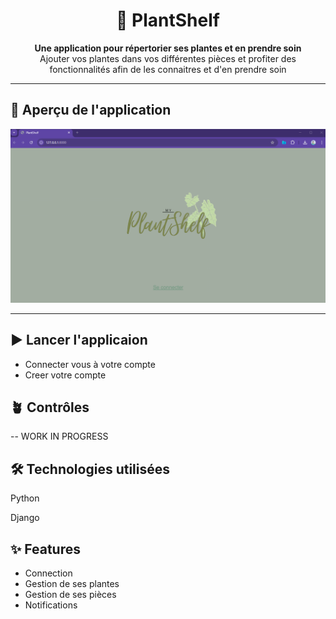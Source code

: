 <h1 align="center">🌌 PlantShelf</h1>

<p align="center">
  <b>Une application pour répertorier ses plantes et en prendre soin</b><br>
   Ajouter vos plantes dans vos différentes pièces et profiter des fonctionnalités afin de les connaitres et d'en prendre soin
</p>

---

## 🌱​ Aperçu de l'application

<p align="center">
  <img src="plantshelf/main/static/main/images/Capture_projet.png" alt="PlantShelf Screenshot" width="600"/>
</p>

---

## ▶️ Lancer l'applicaion

- Connecter vous à votre compte
- Creer votre compte

## 🪴 Contrôles

-- WORK IN PROGRESS  

## 🛠️ Technologies utilisées

Python

Django

## ✨ Features

- Connection
- Gestion de ses plantes
- Gestion de ses pièces
- Notifications
